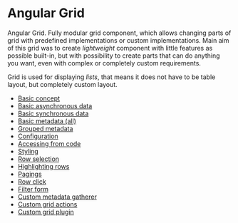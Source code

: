 <div class="pull-right">
    <a href="https://github.com/ressurectit/ng-grid">
        <span class="fab fa-github"></span>
    </a>
</div>

# Angular Grid

Angular Grid. Fully modular grid component, which allows changing parts of grid with predefined implementations or custom implementations. Main aim of this grid was to create *lightweight* component with little features as possible built-in, but with possibility to create parts that can do anything you want, even with complex or completely custom requirements.

Grid is used for displaying *lists*, that means it does not have to be table layout, but completely custom layout.

- [Basic concept](/grid/concept)
- [Basic asynchronous data](/grid/basic)
- [Basic synchronous data](/grid/basicSync)
- [Basic metadata (all)](/grid/basicMetadata)
- [Grouped metadata](concept)
- [Configuration](/grid/configuration)
- [Accessing from code](/grid/accessingFromCode)
- [Styling](concept)
- [Row selection](concept)
- [Highlighting rows](concept)
- [Pagings](concept)
- [Row click](concept)
- [Filter form](concept)
- [Custom metadata gatherer](concept)
- [Custom grid actions](concept)
- [Custom grid plugin](concept)